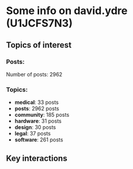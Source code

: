 # Some info on david.ydre (U1JCFS7N3)


## Topics of interest

### Posts: 

Number of posts: 2962

### Topics:

* __medical__: 33 posts
* __posts__: 2962 posts
* __community__: 185 posts
* __hardware__: 31 posts
* __design__: 30 posts
* __legal__: 37 posts
* __software__: 261 posts

## Key interactions 

